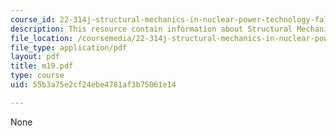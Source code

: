 ```yaml
---
course_id: 22-314j-structural-mechanics-in-nuclear-power-technology-fall-2006
description: This resource contain information about Structural Mechanics.
file_location: /coursemedia/22-314j-structural-mechanics-in-nuclear-power-technology-fall-2006/55b3a75e2cf24ebe4781af3b75061e14_m19.pdf
file_type: application/pdf
layout: pdf
title: m19.pdf
type: course
uid: 55b3a75e2cf24ebe4781af3b75061e14

---
```

None